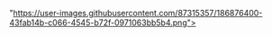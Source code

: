 "https://user-images.githubusercontent.com/87315357/186876400-43fab14b-c066-4545-b72f-0971063bb5b4.png">
